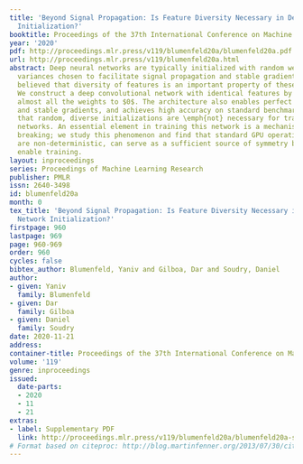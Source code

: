 ```yaml
---
title: 'Beyond Signal Propagation: Is Feature Diversity Necessary in Deep Neural Network
  Initialization?'
booktitle: Proceedings of the 37th International Conference on Machine Learning
year: '2020'
pdf: http://proceedings.mlr.press/v119/blumenfeld20a/blumenfeld20a.pdf
url: http://proceedings.mlr.press/v119/blumenfeld20a.html
abstract: Deep neural networks are typically initialized with random weights, with
  variances chosen to facilitate signal propagation and stable gradients. It is also
  believed that diversity of features is an important property of these initializations.
  We construct a deep convolutional network with identical features by initializing
  almost all the weights to $0$. The architecture also enables perfect signal propagation
  and stable gradients, and achieves high accuracy on standard benchmarks. This indicates
  that random, diverse initializations are \emph{not} necessary for training neural
  networks. An essential element in training this network is a mechanism of symmetry
  breaking; we study this phenomenon and find that standard GPU operations, which
  are non-deterministic, can serve as a sufficient source of symmetry breaking to
  enable training.
layout: inproceedings
series: Proceedings of Machine Learning Research
publisher: PMLR
issn: 2640-3498
id: blumenfeld20a
month: 0
tex_title: 'Beyond Signal Propagation: Is Feature Diversity Necessary in Deep Neural
  Network Initialization?'
firstpage: 960
lastpage: 969
page: 960-969
order: 960
cycles: false
bibtex_author: Blumenfeld, Yaniv and Gilboa, Dar and Soudry, Daniel
author:
- given: Yaniv
  family: Blumenfeld
- given: Dar
  family: Gilboa
- given: Daniel
  family: Soudry
date: 2020-11-21
address: 
container-title: Proceedings of the 37th International Conference on Machine Learning
volume: '119'
genre: inproceedings
issued:
  date-parts:
  - 2020
  - 11
  - 21
extras:
- label: Supplementary PDF
  link: http://proceedings.mlr.press/v119/blumenfeld20a/blumenfeld20a-supp.pdf
# Format based on citeproc: http://blog.martinfenner.org/2013/07/30/citeproc-yaml-for-bibliographies/
---
```

